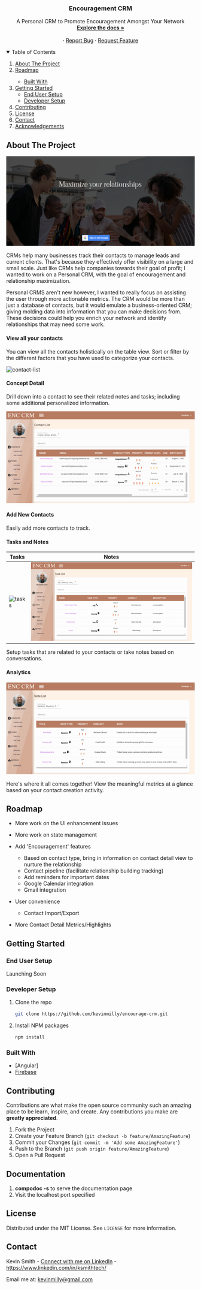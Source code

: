 
<p align="center">

  <h3 align="center">Encouragement CRM</h3>

  <p align="center">
    A Personal CRM to Promote Encouragement Amongst Your Network
    <br />
    <a href="https://github.com/kevinmilly/encourage-crm/documentation/overview.html"><strong>Explore the docs »</strong></a>
    <br />
    <br />
    <!-- <a href="readme-assets/">View Demo</a> -->
    ·
    <a href="https://github.com/kevinmilly/encourage-crm/issues">Report Bug</a>
    ·
    <a href="https://github.com/kevinmilly/encourage-crm/issues">Request Feature</a>
  </p>
</p>



<!-- TABLE OF CONTENTS -->
<details open="open">
  <summary>Table of Contents</summary>
  <ol>
    <li>
      <a href="#about-the-project">About The Project</a>
        <li><a href="#roadmap">Roadmap</a></li>
      <ul>
        <li><a href="#built-with">Built With</a></li>
      </ul>
    </li>
    <li>
      <a href="#getting-started">Getting Started</a>
      <ul>
        <li><a href="#end-user-setup">End User Setup</a></li>
        <li><a href="#developer-setup">Developer Setup</a></li>
      </ul>
    </li>
    <li><a href="#contributing">Contributing</a></li>
    <li><a href="#license">License</a></li>
    <li><a href="#contact">Contact</a></li>
    <li><a href="#acknowledgements">Acknowledgements</a></li>
  </ol>
</details>



<!-- ABOUT THE PROJECT -->
## About The Project

  <img src="readme-assets/splash.PNG" alt="splash">
  
  CRMs help many businesses track their contacts to manage leads and current clients.  That's because they effectively offer visibility on a large and small scale.  Just like     CRMs help companies towards their goal of profit; I wanted to work on a Personal CRM, with the goal of encouragement and relationship maximization.  
  
  Personal CRMS aren't new however, I wanted to really focus on assisting the user through more actionable metrics.  The CRM would be more than just a database of contacts, but   it would emulate a business-oriented CRM; giving molding data into information that you can make decisions from.  These decisions could help you enrich your network and      identify relationships that may need some work.
  
  

#### View all your contacts

You can view all the contacts holistically on the table view.
Sort or filter by the different factors that you have used to categorize your contacts.

<img src="readme-assets/contact-list.gif" alt="contact-list">

#### Concept Detail

Drill down into a contact to see their related notes and tasks; including some additional personalized information.

<img src="readme-assets/contact-detail.gif" alt="contact-detail">

#### Add New Contacts

Easily add more contacts to track.  

#### Tasks and Notes

| Tasks | Notes |
| --- | --- |
| <img src="readme-assets/tasks.gif" alt="tasks"> | <img src="readme-assets/notes.gif" alt="notes"> |

Setup tasks that are related to your contacts or take notes based on conversations.  

#### Analytics

<img src="readme-assets/analytics.gif" alt="contact-detail">

Here's where it all comes together!  View the meaningful metrics at a glance based on your contact creation activity.


<!-- ROADMAP -->
## Roadmap

- More work on the UI enhancement issues
- More work on state management

- Add 'Encouragement' features
  - Based on contact type, bring in information on contact detail view to nurture the relationship 
  - Contact pipeline (facilitate relationship building tracking)
  - Add reminders for important dates
  - Google Calendar integration
  - Gmail integration

- User convenience
  - Contact Import/Export

- More Contact Detail Metrics/Highlights


<!-- GETTING STARTED -->
## Getting Started

### End User Setup

Launching Soon


### Developer Setup

1. Clone the repo
   ```sh
   git clone https://github.com/kevinmilly/encourage-crm.git
   ```
2. Install NPM packages
   ```sh
   npm install
   ```

### Built With

* [Angular]
* [Firebase](https://firebase.google.com/)



<!-- CONTRIBUTING -->
## Contributing

Contributions are what make the open source community such an amazing place to be learn, inspire, and create. Any contributions you make are **greatly appreciated**.


1. Fork the Project
2. Create your Feature Branch (`git checkout -b feature/AmazingFeature`)
3. Commit your Changes (`git commit -m 'Add some AmazingFeature'`)
4. Push to the Branch (`git push origin feature/AmazingFeature`)
5. Open a Pull Request

## Documentation
1. **compodoc -s** to serve the documentation page
2. Visit the localhost port specified


<!-- LICENSE -->
## License

Distributed under the MIT License. See `LICENSE` for more information.



<!-- CONTACT -->
## Contact

Kevin Smith - [Connect with me on LinkedIn](https://www.linkedin.com/in/ksmithtech/) - https://www.linkedin.com/in/ksmithtech/

Email me at: kevinmilly@gmail.com



